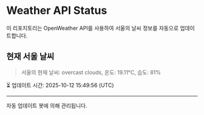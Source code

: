 
# Weather API Status

이 리포지토리는 OpenWeather API를 사용하여 서울의 날씨 정보를 자동으로 업데이트합니다.

## 현재 서울 날씨
> 서울의 현재 날씨: overcast clouds, 온도: 19.11°C, 습도: 81%

⏳ 업데이트 시간: 2025-10-12 15:49:56 (UTC)

---
자동 업데이트 봇에 의해 관리됩니다.
